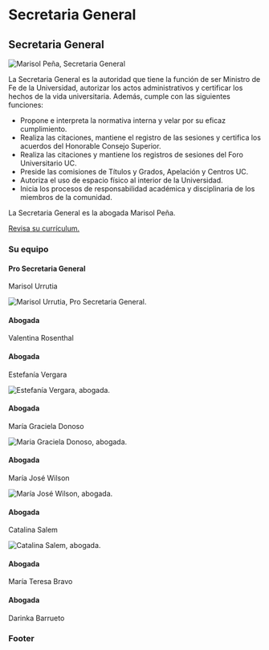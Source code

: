 # Secretaria General

## Secretaria General

![Marisol Pe&#xF1;a, Secretaria General](../../../.gitbook/assets/_mg_8427.jpg)

La Secretaria General es la autoridad que tiene la función de ser Ministro de Fe de la Universidad, autorizar los actos administrativos y certificar los hechos de la vida universitaria. Además, cumple con las siguientes funciones:

* Propone e interpreta la normativa interna y velar por su eficaz cumplimiento.
* Realiza las citaciones, mantiene el registro de las sesiones y certifica los acuerdos del Honorable Consejo Superior.
* Realiza las citaciones y mantiene los registros de sesiones del Foro Universitario UC.
* Preside las comisiones de Títulos y Grados, Apelación y Centros UC.
* Autoriza el uso de espacio físico al interior de la Universidad.
* Inicia los procesos de responsabilidad académica y disciplinaria de los miembros de la comunidad.

La Secretaria General es la abogada Marisol Peña.

[Revisa su currículum.](http://derecho.uc.cl/es/profesores/nomina-por-departamento/departamento-de-derecho-publico/635-pena-torres-marisol)

### Su equipo

#### Pro Secretaria General

Marisol Urrutia

![Marisol Urrutia, Pro Secretaria General.](../../../.gitbook/assets/_mg_8479_1.jpg)

#### Abogada

Valentina Rosenthal 

#### Abogada

Estefanía Vergara

![Estefan&#xED;a Vergara, abogada.](../../../.gitbook/assets/_mg_8435_1.jpg)

#### Abogada

María Graciela Donoso

![Maria Graciela Donoso, abogada.](../../../.gitbook/assets/_mg_8340_1.jpg)

#### Abogada

María José Wilson

![Mar&#xED;a Jos&#xE9; Wilson, abogada.](../../../.gitbook/assets/_mg_8372_1.jpg)

#### Abogada

Catalina Salem

![Catalina Salem, abogada.](../../../.gitbook/assets/_mg_8386_1.jpg)



#### Abogada

María Teresa Bravo

#### Abogada

Darinka Barrueto

### Footer







### 

